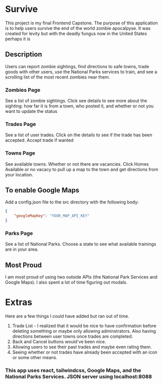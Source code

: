 # Survive

This project is my final Frontend Capstone. The purpose of this application is to help users survive the end of the world zombie apocalpyse. It was created for levity but with the deadly fungus now in the United States perhaps it is 

## Description

Users can report zombie sightings, find directions to safe towns, trade goods with other users, use the National Parks services to train, and see a scrolling list of the most recent zombies near them.

### Zombies Page
See a list of zombie sightings. Click see details to see more about the sighting: how far it is from a town, who posted it, and whether or not you want to update the status

### Trades Page
See a list of user trades. Click on the details to see if the trade has been accepted. Accept trade if wanted

### Towns Page
See available towns. Whether or not there are vacancies. Click Homes Available or no vacacy to pull up a map to the town and get directions from your location. 

## To enable Google Maps
Add a config.json file to the src directory with the following body:
```json
{
    "googleMapKey": "YOUR_MAP_API_KEY"
}
```

### Parks Page
See a list of National Parks. Choose a state to see what available trainings are in your area.


## Most Proud

I am most proud of using two outside APIs (the National Park Services and Google Maps). I also spent a lot of time figuring out modals.

# Extras

Here are a few things I could have added but ran out of time.
1. Trade List - I realized that it would be nice to have confirmation before deleting something or maybe only allowing adminstrators. Also having directions between user towns once trades are completed.
2. Back and Cancel buttons would've been nice.
3. Allowing users to see their past trades and maybe even rating them.
4. Seeing whether or not trades have already been accepted with an icon or some other means.


### This app uses react, tailwindcss, Google Maps, and the National Parks Services. JSON server using localhost:8088 

